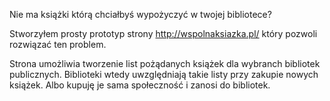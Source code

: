 Nie ma książki którą chciałbyś wypożyczyć w twojej bibliotece?

Stworzyłem prosty prototyp strony http://wspolnaksiazka.pl/ który pozwoli rozwiązać ten problem.

Strona umożliwia tworzenie list pożądanych książek dla wybranch bibliotek publicznych.
Biblioteki wtedy uwzględniają takie listy przy zakupie nowych książek. Albo kupuję je sama społeczność i zanosi do bibliotek.
